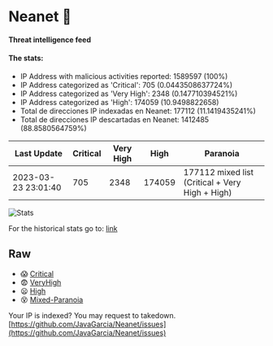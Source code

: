 # Neanet :hocho:
#### Threat intelligence feed
#### The stats:

- IP Address with malicious activities reported: 1589597 (100%)
- IP Address categorized as 'Critical':  705 (0.0443508637724%)
- IP Address categorized as 'Very High':  2348 (0.147710394521%)
- IP Address categorized as 'High':  174059 (10.9498822658)
- Total de direcciones IP indexadas en Neanet:  177112 (11.1419435241%)
- Total de direcciones IP descartadas en Neanet:  1412485 (88.8580564759%)

| Last Update | Critical | Very High | High | Paranoia |
| --- | --- | --- | --- | --- |
| 2023-03-23 23:01:40 | 705 | 2348 | 174059 | 177112 mixed list (Critical + Very High + High)|

![Stats](https://docs.google.com/spreadsheets/d/e/2PACX-1vSnaNMIXVabIpDJjufMlzH7poXnshF3mgd8Is1g9ytUEzVsP5my4Trn8f-xkoLLQ38xpL3HtmUexLo6/pubchart?oid=501124687&format=image)

For the historical stats go to: [link](/stats.csv)
## Raw
- :scream: [Critical](https://raw.githubusercontent.com/JavaGarcia/Neanet/master/blacklists/neanet_critical.txt)
- :fearful: [VeryHigh](https://raw.githubusercontent.com/JavaGarcia/Neanet/master/blacklists/neanet_veryHigh.txtt)
- :frowning: [High](https://raw.githubusercontent.com/JavaGarcia/Neanet/master/blacklists/neanet_high.txt)
- :dizzy_face: [Mixed-Paranoia](https://raw.githubusercontent.com/JavaGarcia/Neanet/master/blacklists/neanet_all.txt)


Your IP is indexed? You may request to takedown. [https://github.com/JavaGarcia/Neanet/issues](https://github.com/JavaGarcia/Neanet/issues)




























































































































































































































































































































































































































































































































































































































































































































































































































































































































































































































































































































































































































































































































































































































































































































































































































































































































































































































































































































































































































































































































































































































































































































































































































































































































































































































































































































































































































































































































































































































































































































































































































































































































































































































































































































































































































































































































































































































































































































































































































































































































































































































































































































































































































































































































































































































































































































































































































































































































































































































































































































































































































































































































































































































































































































































































































































































































































































































































































































































































































































































































































































































































































































































































































































































































































































































































































































































































































































































































































































































































































































































































































































































































































































































































































































































































































































































































































































































































































































































































































































































































































































































































































































































































































































































































































































































































































































































































































































































































































































































































































































































































































































































































































































































































































































































































































































































































































































































































































































































































































































































































































































































































































